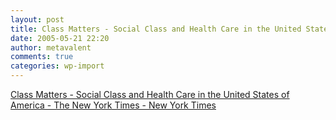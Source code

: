 ```yaml
---
layout: post
title: Class Matters - Social Class and Health Care in the United States of America - The New York Times - New York Times
date: 2005-05-21 22:20
author: metavalent
comments: true
categories: wp-import
---
```

<a href="http://www.nytimes.com/2005/05/16/national/class/HEALTH-FINAL.html">Class Matters - Social Class and Health Care in the United States of America - The New York Times - New York Times</a>
